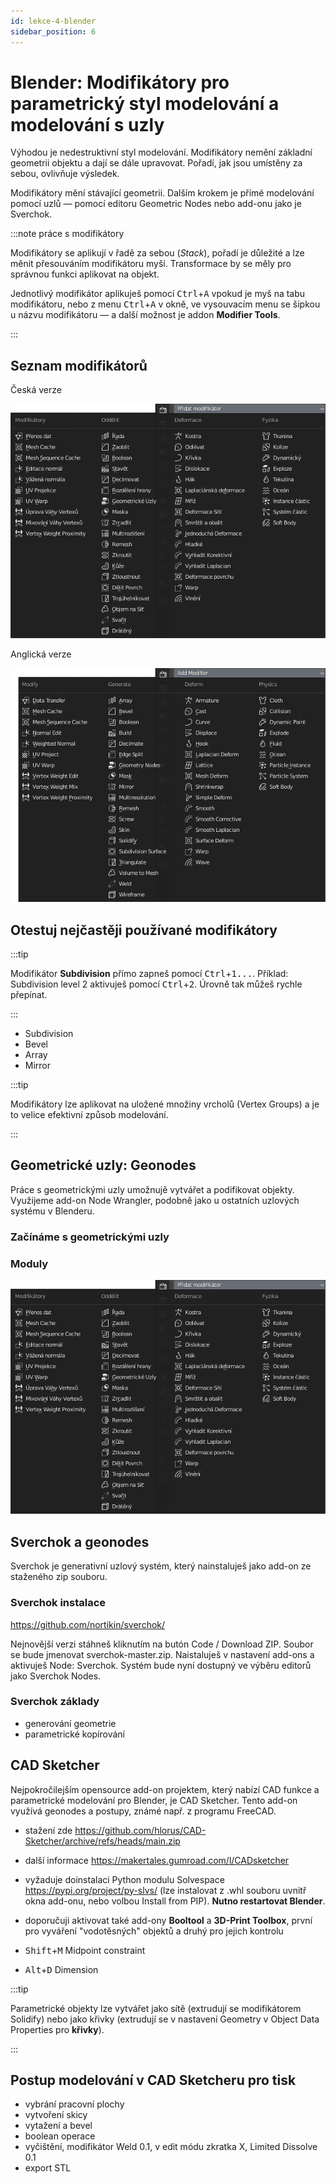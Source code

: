 ```yaml
---
id: lekce-4-blender
sidebar_position: 6
---
```


# Blender: Modifikátory pro parametrický styl modelování a modelování s uzly
Výhodou je nedestruktivní styl modelování. Modifikátory nemění základní geometrii objektu a dají se dále upravovat. Pořadí, jak jsou umístěny za sebou, ovlivňuje výsledek.

Modifikátory mění stávající geometrii. Dalším krokem je přímé modelování pomocí uzlů — pomocí editoru Geometric Nodes nebo add-onu jako je Sverchok.

:::note práce s modifikátory

Modifikátory se aplikují v řadě za sebou (*Stack*), pořadí je důležité a lze měnit přesouváním modifikátoru myší. Transformace by se měly pro správnou funkci aplikovat na objekt.

Jednotlivý modifikátor aplikuješ pomocí  <kbd>Ctrl</kbd>+<kbd>A</kbd> vpokud je myš na tabu modifikátoru, nebo z menu <kbd>Ctrl</kbd>+<kbd>A</kbd> v okně, ve vysouvacím menu se šipkou u názvu modifikátoru — a další možnost je addon **Modifier Tools**.

:::

## Seznam modifikátorů
Česká verze

![image](../img/blender-mod-cz.png)

Anglická verze

![image](../img/blender-mod-en.png)

## Otestuj nejčastěji používané modifikátory


:::tip

 Modifikátor **Subdivision** přímo zapneš pomocí <kbd>Ctrl</kbd>+<kbd>1...</kbd>. Příklad: Subdivision level 2 aktivuješ pomocí <kbd>Ctrl</kbd>+<kbd>2</kbd>. Úrovně tak můžeš rychle přepínat.

:::

- Subdivision
- Bevel
- Array
- Mirror



:::tip

Modifikátory lze aplikovat na uložené množiny vrcholů (Vertex Groups) a je to velice efektivní způsob modelování.

:::

## Geometrické uzly: Geonodes
Práce s geometrickými uzly umožnujě vytvářet a podifikovat objekty. Využijeme add-on Node Wrangler, podobně jako u ostatních uzlových systému v Blenderu.

### Začínáme s geometrickými uzly
### Moduly
![image](../img/blender-mod-cz.png)

## Sverchok a geonodes
Sverchok je generativní uzlový systém, který nainstaluješ jako add-on ze staženého zip souboru.

### Sverchok instalace

https://github.com/nortikin/sverchok/

Nejnovější verzi stáhneš kliknutím na butón Code / Download ZIP. Soubor se bude jmenovat sverchok-master.zip. Naistaluješ v nastavení add-ons a aktivuješ Node: Sverchok. Systém bude nyní dostupný ve výběru editorů jako Sverchok Nodes.

### Sverchok základy
- generování geometrie
- parametrické kopírování

## CAD Sketcher
Nejpokročilejším opensource add-on projektem, který nabízí CAD funkce a parametrické modelování pro Blender, je CAD Sketcher. Tento add-on využívá geonodes a postupy, známé např. z programu FreeCAD.

- stažení zde https://github.com/hlorus/CAD-Sketcher/archive/refs/heads/main.zip
- další informace https://makertales.gumroad.com/l/CADsketcher
- vyžaduje doinstalaci Python modulu Solvespace https://pypi.org/project/py-slvs/ (lze instalovat z .whl souboru uvnitř okna add-onu, nebo volbou Install from PIP). **Nutno restartovat Blender**.
- doporučuji aktivovat také add-ony **Booltool** a **3D-Print Toolbox**, první pro vyváření "vodotěsných" objektů a druhý pro jejich kontrolu


- <kbd>Shift</kbd>+<kbd>M</kbd> Midpoint constraint
- <kbd>Alt</kbd>+<kbd>D</kbd> Dimension

:::tip

Parametrické objekty lze vytvářet jako sítě (extrudují se modifikátorem Solidify) nebo jako křivky (extrudují se v nastavení Geometry v Object Data Properties pro **křivky**).

:::

## Postup modelování v CAD Sketcheru pro tisk

- vybrání pracovní plochy
- vytvoření skicy
- vytažení a bevel
- boolean operace
- vyčištění, modifikátor Weld 0.1, v edit módu zkratka X, Limited Dissolve 0.1
- export STL
